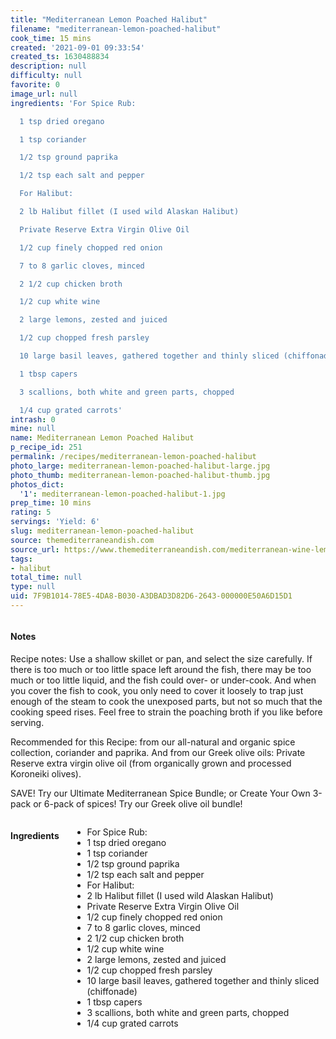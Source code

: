 ```yaml
---
title: "Mediterranean Lemon Poached Halibut"
filename: "mediterranean-lemon-poached-halibut"
cook_time: 15 mins
created: '2021-09-01 09:33:54'
created_ts: 1630488834
description: null
difficulty: null
favorite: 0
image_url: null
ingredients: 'For Spice Rub:

  1 tsp dried oregano

  1 tsp coriander

  1/2 tsp ground paprika

  1/2 tsp each salt and pepper

  For Halibut:

  2 lb Halibut fillet (I used wild Alaskan Halibut)

  Private Reserve Extra Virgin Olive Oil

  1/2 cup finely chopped red onion

  7 to 8 garlic cloves, minced

  2 1/2 cup chicken broth

  1/2 cup white wine

  2 large lemons, zested and juiced

  1/2 cup chopped fresh parsley

  10 large basil leaves, gathered together and thinly sliced (chiffonade)

  1 tbsp capers

  3 scallions, both white and green parts, chopped

  1/4 cup grated carrots'
intrash: 0
mine: null
name: Mediterranean Lemon Poached Halibut
p_recipe_id: 251
permalink: /recipes/mediterranean-lemon-poached-halibut
photo_large: mediterranean-lemon-poached-halibut-large.jpg
photo_thumb: mediterranean-lemon-poached-halibut-thumb.jpg
photos_dict:
  '1': mediterranean-lemon-poached-halibut-1.jpg
prep_time: 10 mins
rating: 5
servings: 'Yield: 6'
slug: mediterranean-lemon-poached-halibut
source: themediterraneandish.com
source_url: https://www.themediterraneandish.com/mediterranean-wine-lemon-poached-halibut/
tags:
- halibut
total_time: null
type: null
uid: 7F9B1014-78E5-4DA8-B030-A3DBAD3D82D6-2643-000000E50A6D15D1
---
```

<div class="large-8 medium-7 columns" id="writeup">		<div id="notes"><h4>Notes</h4>
<div class="box box-notes"><p>Recipe notes: Use a shallow skillet or pan, and select the size carefully. If there is too much or too little space left around the fish, there may be too much or too little liquid, and the fish could over- or under-cook. And when you cover the fish to cook, you only need to cover it loosely to trap just enough of the steam to cook the unexposed parts, but not so much that the cooking speed rises. Feel free to strain the poaching broth if you like before serving.</p>
<p>Recommended for this Recipe: from our all-natural and organic spice collection, coriander and paprika. And from our Greek olive oils: Private Reserve extra virgin olive oil (from organically grown and processed Koroneiki olives).</p>
<p>SAVE! Try our Ultimate Mediterranean Spice Bundle; or Create Your Own 3-pack or 6-pack of spices! Try our Greek olive oil bundle!</p>
</div></div>	</div><!-- #writeup -->
</div><!-- #row-one -->
<div class="row" id="row-two">	<div class="medium-4 small-5 columns" id="ingredients"><h4>Ingredients</h4><div class="box box-ingredients content"><ul>
<li>For Spice Rub:</li>
<li>1 tsp dried oregano</li>
<li>1 tsp coriander</li>
<li>1/2 tsp ground paprika</li>
<li>1/2 tsp each salt and pepper</li>
<li>For Halibut:</li>
<li>2 lb Halibut fillet (I used wild Alaskan Halibut)</li>
<li>Private Reserve Extra Virgin Olive Oil</li>
<li>1/2 cup finely chopped red onion</li>
<li>7 to 8 garlic cloves, minced</li>
<li>2 1/2 cup chicken broth</li>
<li>1/2 cup white wine</li>
<li>2 large lemons, zested and juiced</li>
<li>1/2 cup chopped fresh parsley</li>
<li>10 large basil leaves, gathered together and thinly sliced (chiffonade)</li>
<li>1 tbsp capers</li>
<li>3 scallions, both white and green parts, chopped</li>
<li>1/4 cup grated carrots</li>
</ul>
</div>	</div>	<div class="medium-6 small-7 columns" id="directions">	</div>